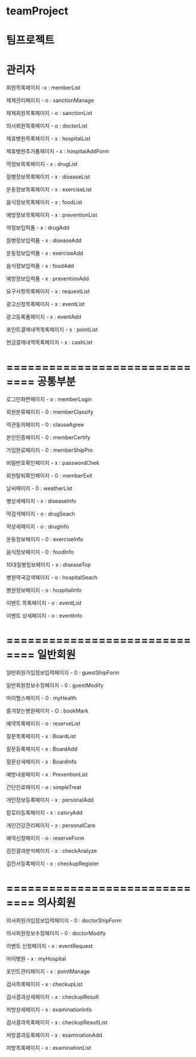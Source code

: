 # teamProject
팀프로젝트
==============================
관리자
==============================

회원목록페이지 -x : memberList 

제제관리페이지  - o : sanctionManage

제제회원목록페이지 - o : sanctionList

의사회원목록페이지 - o : doctorList

제휴병원목록페이지 - x : hospitalList

제휴병원추가폼페이지 - x : hospitalAddForm

약정보목록페이지 - x : drugList

질병정보목록페이지 - x : diseaseList

운동정보목록페이지 - x : exerciseList

음식정보목록페이지 - x : foodList

예방정보목록페이지 - x : preventionList

약정보입력폼 - x : drugAdd

질병정보입력폼 - x : diseaseAdd

운동정보입력폼 - x : exerciseAdd

음식정보입력폼 - x : foodAdd

예방정보입력폼 - x : preventionAdd

요구사항목록페이지 - x : requestList

광고신청목록페이지 - x : eventList

광고등록폼페이지 - x : eventAdd

포인트결제내역목록페이지 - x : pointList

현금결제내역목록페이지 - x : cashList

==============================
 공통부분
==============================

로그인화면페이지 - o : memberLogin

회원분류페이지 - 0 : memberClassify

약관동의페이지 - 0 : clauseAgree

본인인증페이지 - 0 : memberCertify

가입완료페이지 - 0 : memberShipPro

비밀번호확인페이지 - x : passwordChek

회원탈퇴확인페이지 - 0 : memberExit

날씨페이지 - 0 : weatherList

병상세페이지 - x : diseaseInfo

약검색페이지 - o : drugSeach

약상세페이지 - o : drugInfo

운동정보페이지 - 0 : exerciseInfo

음식정보페이지 - 0 : foodInfo

10대질병정보페이지 - x : diseaseTop

병원약국검색페이지 - o : hospitalSeach

병원정보페이지 - o : hospitalInfo

이벤트 목록페이지 - o : eventList

이벤트 상세페이지 - o : eventInfo

==============================
일반회원
==============================

일반회원가입정보입력페이지 - 0 : guestShipForm

일반회원정보수정페이지 - 0 : guestModify

마이헬스페이지 - 0 : myHealth

즐겨찾는병원페이지 - O : bookMark

예약목록페이지 - o : reserveList

질문목록페이지 - x : BoardList

질문등록페이지 - x : BoardAdd

질문상세페이지 - x : BoardInfo

예방내용페이지 - x : PreventionList

간단진료페이지 - o : simpleTreat

개인정보등록페이지 - x : personalAdd

칼로리등록페이지 - x : caloryAdd

개인건강관리페이지 - x : personalCare

예약신청페이지 - o : reserveForm

검진결과분석페이지 - x : checkAnalyze

검진서등록페이지 - x : checkupRegister

==============================
의사회원
==============================

의사회원가입정보입력페이지 - 0 : doctorShipForm

의사회원정보수정페이지 - 0 : doctorModify

이벤트 신청페이지 - x : eventRequest

마이병원 - x : myHospital

포인트관리페이지 - x : pointManage

검사목록페이지 - x : checkupList

검사결과상세페이지 - x : checkupResult

처방상세페이지 - x : examinationInfo

검사결과목록페이지 - x : checkupResultList

처방결과등록페이지 - x : examinationAdd

처방목록페이지 - x : examinationList
